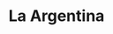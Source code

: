 ---
title: "La Argentina"
url: /ciudad-autonoma-de-buenos-aires/la-argentina-avenida-forest/
shop: Bäckerei
---